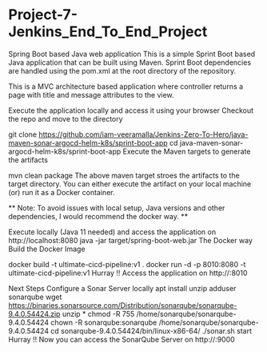 # Project-7-Jenkins_End_To_End_Project

Spring Boot based Java web application
This is a simple Sprint Boot based Java application that can be built using Maven. Sprint Boot dependencies are handled using the pom.xml at the root directory of the repository.

This is a MVC architecture based application where controller returns a page with title and message attributes to the view.

Execute the application locally and access it using your browser
Checkout the repo and move to the directory

git clone https://github.com/iam-veeramalla/Jenkins-Zero-To-Hero/java-maven-sonar-argocd-helm-k8s/sprint-boot-app
cd java-maven-sonar-argocd-helm-k8s/sprint-boot-app
Execute the Maven targets to generate the artifacts

mvn clean package
The above maven target stroes the artifacts to the target directory. You can either execute the artifact on your local machine (or) run it as a Docker container.

** Note: To avoid issues with local setup, Java versions and other dependencies, I would recommend the docker way. **

Execute locally (Java 11 needed) and access the application on http://localhost:8080
java -jar target/spring-boot-web.jar
The Docker way
Build the Docker Image

docker build -t ultimate-cicd-pipeline:v1 .
docker run -d -p 8010:8080 -t ultimate-cicd-pipeline:v1
Hurray !! Access the application on http://<ip-address>:8010

Next Steps
Configure a Sonar Server locally
apt install unzip
adduser sonarqube
wget https://binaries.sonarsource.com/Distribution/sonarqube/sonarqube-9.4.0.54424.zip
unzip *
chmod -R 755 /home/sonarqube/sonarqube-9.4.0.54424
chown -R sonarqube:sonarqube /home/sonarqube/sonarqube-9.4.0.54424
cd sonarqube-9.4.0.54424/bin/linux-x86-64/
./sonar.sh start
Hurray !! Now you can access the SonarQube Server on http://<ip-address>:9000
